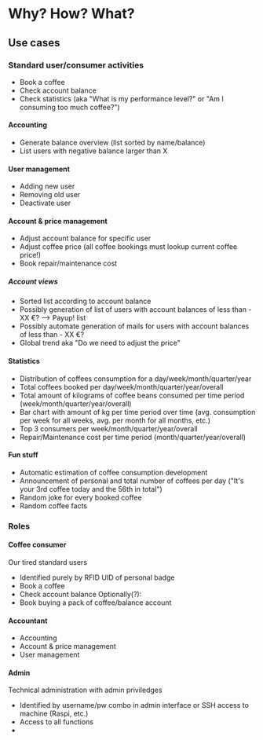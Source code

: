 # Why? How? What?

## Use cases

### Standard user/consumer activities

- Book a coffee
- Check account balance
- Check statistics (aka "What is my performance level?" or "Am I consuming too much coffee?")

#### Accounting

- Generate balance overview (list sorted by name/balance)
- List users with negative balance larger than X

#### User management

- Adding new user
- Removing old user
- Deactivate user

#### Account & price management

- Adjust account balance for specific user
- Adjust coffee price (all coffee bookings must lookup current coffee price!)
- Book repair/maintenance cost

##### Account views

- Sorted list according to account balance
- Possibly generation of list of users with account balances of less than - XX €? --> Payup! list
- Possibly automate generation of mails for users with account balances of less than - XX €?
- Global trend aka "Do we need to adjust the price"

#### Statistics

- Distribution of coffees consumption for a day/week/month/quarter/year
- Total coffees booked per day/week/month/quarter/year/overall
- Total amount of kilograms of coffee beans consumed per time period (week/month/quarter/year/overall)
- Bar chart with amount of kg per time period over time (avg. consumption per week for all weeks, avg. per month for all months, etc.)
- Top 3 consumers per week/month/quarter/year/overall
- Repair/Maintenance cost per time period (month/quarter/year/overall)

#### Fun stuff

- Automatic estimation of coffee consumption development
- Announcement of personal and total number of coffees per day ("It's your 3rd coffee today and the 56th in total")
- Random joke for every booked coffee
- Random coffee facts

### Roles

#### Coffee consumer

Our tired standard users

- Identified purely by RFID UID of personal badge
- Book a coffee
- Check account balance
Optionally(?):
- Book buying a pack of coffee/balance account

#### Accountant

- Accounting
- Account & price management
- User management

#### Admin

Technical administration with admin priviledges

- Identified by username/pw combo in admin interface or SSH access to machine (Raspi, etc.)
- Access to all functions
- 
